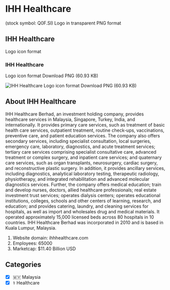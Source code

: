 # IHH Healthcare
 (stock symbol: Q0F.SI) Logo in transparent PNG format

## IHH Healthcare
 Logo icon format

### IHH Healthcare
 Logo icon format Download PNG (60.93 KB)

![IHH Healthcare
 Logo icon format Download PNG (60.93 KB)](/img/orig/Q0F.SI-3f98f58e.png)

## About IHH Healthcare


IHH Healthcare Berhad, an investment holding company, provides healthcare services in Malaysia, Singapore, Turkey, India, and internationally. It provides primary care services, such as treatment of basic health care services, outpatient treatment, routine check-ups, vaccinations, preventive care, and patient education services. The company also offers secondary services, including specialist consultation, local surgeries, emergency care, laboratory, diagnostics, and acute treatment services; tertiary care services comprising specialist consultative care, advanced treatment or complex surgery, and inpatient care services; and quaternary care services, such as organ transplants, neurosurgery, cardiac surgery, and reconstructive plastic surgery. In addition, it provides ancillary services, including diagnostics, analytical laboratory testing, therapeutic radiology, physiotherapy, and integrated rehabilitation and advanced molecular diagnostics services. Further, the company offers medical education; train and develop nurses, doctors, allied healthcare professionals; real estate investment trust services; operates dialysis centers; operates educational institutions, colleges, schools and other centers of learning, research, and education; and provides catering, laundry, and cleaning services for hospitals, as well as import and wholesales drug and medical materials. It operated approximately 15,000 licensed beds across 80 hospitals in 10 countries. IHH Healthcare Berhad was incorporated in 2010 and is based in Kuala Lumpur, Malaysia.

1. Website domain: ihhhealthcare.com
2. Employees: 65000
3. Marketcap: $11.40 Billion USD


## Categories
- [x] 🇲🇾 Malaysia
- [x] ⚕️ Healthcare
